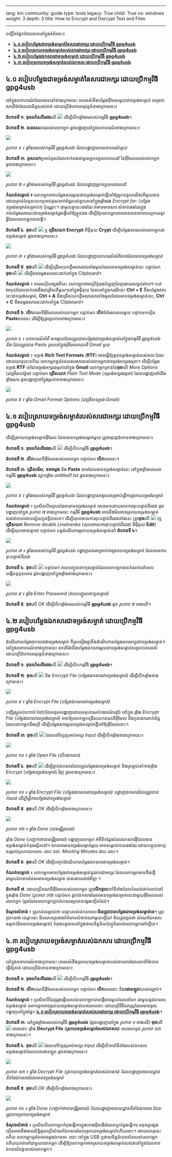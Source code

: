 

---

lang: km
community: guide
type: tools
legacy: True
child: True
os: windows
weight: 3
depth: 3
title: How to Encrypt and Decrypt Text and Files

---

បញ្ជីនៃផ្នែកដែលមាននៅក្នុងទំព័រនេះ៖

- [**៤.០ របៀបបម្លែងជាទម្រង់សម្ងាត់នៃសារជាអក្សរ ដោយប្រើកម្មវិធី gpg4usb**](#4.0)
- [**៤.១ របៀបស្រាយទម្រង់សម្ងាត់របស់សារជាអក្សរ ដោយប្រើកម្មវិធី gpg4usb**](#4.1)
- [**៤.២ របៀបបម្លែងឯកសារជាទម្រង់សម្ងាត់ ដោយប្រើកម្មវិធី gpg4usb**](#4.2)
- [**៤.៣ របៀបស្រាយទម្រង់សម្ងាត់របស់ឯកសារ ដោយប្រើកម្មវិធី gpg4usb**](#4.3)

<a name="4.0"></a>
## ៤.០ របៀបបម្លែងជាទម្រង់សម្ងាត់នៃសារជាអក្សរ ដោយប្រើកម្មវិធី gpg4usb ##

នៅក្នុងឧទាហរណ៍ដែលមាននៅខាងក្រោមនេះ តេរេនស៍នឹងបម្លែងអ៊ីមែលមួយជាទម្រង់សម្ងាត់ សម្រាប់សាលីម៉ាដែលជាមិត្តរបស់គាត់ ដោយប្រើជំហានអនុវត្តន៍ខាងក្រោមនេះ៖

**ជំហានទី ១**. **ចុចរហ័សពីរដង**លើ ![](/sbox/screen/gpg4usb-en-1/03.png) ដើម្បីបើកផ្ទាំងមេរបស់កម្មវិធី **gpg4usb**។

**ជំហានទី ២**. **សរសេរ**សាររបស់លោកអ្នក ដូចបង្ហាញនៅក្នុងឧទាហរណ៍ខាងក្រោមនេះ៖

![](/sbox/screen/gpg4usb-en-1/19.png)

*រូបភាព ១ ៖ ផ្ទាំងមេរបស់កម្មវិធី gpg4usb ដែលបង្ហាញសារឧទាហរណ៍មួយ*

**ជំហានទី ៣**. **គូសយក**ប្រអប់គូសដែលទាក់ទងជាមួយអ្នកទទួលគោលដៅ នៃអ៊ីមែលរបស់លោកអ្នក ដូចខាងក្រោមនេះ៖

![](/sbox/screen/gpg4usb-en-1/20.png)

*រូបភាព ២ ៖ ផ្ទាំងមេរបស់កម្មវិធី gpg4usb ដែលបង្ហាញអ្នកទទួលគោលដៅ*

**កំណត់សម្គាល់ ៖** លោកអ្នកអាចបម្លែងសារមួយជាទម្រង់សម្ងាត់ផ្ញើទៅឱ្យអ្នកទទួលលើសពីមួយបាន  ដោយគ្រាន់តែគូសយកប្រអប់គូសពាក់ព័ន្ធរបស់ពួកគេនៅក្នុងផ្ទាំងរង *Encrypt for:* (*បម្លែងទម្រង់សម្ងាត់សម្រាប់៖*) ប៉ុណ្ណោះ។ ជាមួយគ្នានេះផងដែរ វាអាចមានសារៈសំខាន់ផងដែរ​ក្នុងការបម្លែងសារនេះជាទម្រង់សម្ងាត់រួចផ្ញើទៅឱ្យខ្លួនឯង ដើម្បីឱ្យលោកអ្នកអាចអានបាននាពេលក្រោយនូវអ្វីដែលលោកអ្នកបានផ្ញើ។

**ជំហានទី ៤**. **ចុច**លើ ![](/sbox/screen/gpg4usb-en-1/21.png) ឬ **ជ្រើសយក Encrypt** ពីម៉ឺនុយ **Crypt** ដើម្បីបម្លែងសាររបស់លោកអ្នកជាទម្រង់សម្ងាត់ ដូចខាងក្រោមនេះ៖

![](/sbox/screen/gpg4usb-en-1/22.png)

*រូបភាព ៣ ៖ ផ្ទាំងមេរបស់កម្មវិធី gpg4usb ដែលបង្ហាញឧទាហរណ៍អំពីសារដែលមានទម្រង់សម្ងាត់*

**ជំហានទី ៥**. **ចុច**លើ ![](/sbox/screen/gpg4usb-en-1/23.png) ដើម្បីជ្រើសយកខ្លឹមសារសារទាំងមូលដែលមានទម្រង់សម្ងាត់នេះ បន្ទាប់មក **ចុច**លើ ![](/sbox/screen/gpg4usb-en-1/24.png) ដើម្បីថតចម្លងសារនេះដាក់ទៅក្នុង Clipboard។

**កំណត់សម្គាល់** ៖ តាមរបៀបផ្សេងពីនេះ លោកអ្នកអាចប្រើប៊ូតុងបំព្រួញនៃក្តារវាយអក្សរ(short-cut keys)ដែលទាក់ទងនឹងជម្រើសនីមួយៗនៅក្នុងម៉ឺនុយ ដែលនៅក្នុងករណីនេះ **Ctrl + E** នឹងបម្លែងសារនេះជាទម្រង់សម្ងាត់, **Ctrl + A** នឹងជ្រើសយកខ្លឹមសារសារទាំងមូលដែលមានទម្រង់សម្ងាត់នេះ, **Ctrl + C** នឹងចម្លងសារនេះដាក់ទៅក្នុង Clipboard។

**ជំហានទី ៦**. **បើក**គណនីអ៊ីមែលរបស់លោកអ្នក បន្ទាប់មក **បើក**ទំព័រសារទទេមួយ បន្ទាប់មកទៀត **Paste**សារនេះ ដើម្បីឱ្យដូចរូបភាពខាងក្រោមនេះ៖

![](/sbox/screen/gpg4usb-en-1/25.png)

*រូបភាព ៤ ៖ ឧទាហរណ៍អំពី សារមួយដែលត្រូវបានបម្លែងជាទម្រង់សម្ងាត់នៅក្នុងកម្មវិធី gpg4usb និង ដែលត្រូវបាន Paste ចូលទៅក្នុងអ៊ីមែលគណនី Gmail មួយ*

**កំណត់សម្គាល់** ៖ ទម្រង់ **Rich Text Formats** (**RTF**) អាចធ្វើឱ្យខូចទម្រង់សម្ងាត់របស់សារ ដែលដោយហេតុនេះហើយ លោកអ្នកគួរតែសរសេរសាររបស់លោកអ្នកជាទម្រង់អក្សរធម្មតា។ ដើម្បីបម្លែងទម្រង់ **RTF** ទៅជាទម្រង់អក្សរធម្មតានៅក្នុង **Gmail**  លោកអ្នកគ្រាន់តែ**ចុច**លើ *More Options* (*ជម្រើសបន្ថែម*)  បន្ទាប់មក **ជ្រើសយក**  *Plain Text Mode*  (*ទម្រង់អក្សរធម្មតា*) ដែលបង្ហាញនៅជើងផ្ទាំងសារ ដូចបង្ហាញនៅក្នុងរូបភាពខាងក្រោមនេះ៖

 ![](/sbox/screen/gpg4usb-en-1/26.png)

*រូបភាព ៥ ៖ ផ្ទាំង Gmail Format Options (ជម្រើសទម្រង់ Gmail)*

<a name="4.1"></a>
## ៤.១ របៀបស្រាយទម្រង់សម្ងាត់របស់សារជាអក្សរ ដោយប្រើកម្មវិធី gpg4usb ##

ដើម្បីស្រាយទម្រង់សម្ងាត់អ៊ីមែល ដែលមានទម្រង់សម្ងាត់មួយ ត្រូវអនុវត្តជំហានខាងក្រោមនេះ៖

**ជំហានទី ១**. **ចុចរហ័សពីរដង**លើ ![](/sbox/screen/gpg4usb-en-1/03.png) ដើម្បីបើកកម្មវិធី **gpg4usb**។

**ជំហានទី ២**. **បើក**គណនីអ៊ីមែលរបស់លោកអ្នក បន្ទាប់មក **បើក**សារនេះ។

**ជំហានទី ៣**. **ជ្រើសរើស**, **ថតចម្លង** និង **Paste** សារដែលមានទម្រង់សម្ងាត់នេះ ទៅក្នុងផ្ទាំងមេរបស់កម្មវិធី **gpg4usb** ស្លាកផ្ទាំង *untitled1.txt* ដូចខាងក្រោមនេះ៖

![](/sbox/screen/gpg4usb-en-1/27.png)

*រូបភាព ៦ ៖ ផ្ទាំងមេរបស់កម្មវិធី gpg4usb ដែលបង្ហាញសារមួយសម្រាប់ធ្វើការស្រាយទម្រង់សម្ងាត់*

**កំណត់សម្គាល់** ៖ ប្រសិនបើអត្ថបទដែលមានទម្រង់សម្ងាត់ លេចមកដោយមានការចុះបន្ទាត់ពីរដង ដូចបង្ហាញនៅក្នុង *រូបភាព ៧* ខាងក្រោមនេះ  កម្មវិធី **gpg4usb** អាចនឹងមិនអាចស្រាយទម្រង់សម្ងាត់របស់វាបានដោយស្វ័យប្រវត្តិបានទេ។ ដើម្បីលុបចោលការចុះបន្ទាត់ពីរដងទាំងនេះ  ត្រូវ**ចុច**លើ ![](/sbox/screen/gpg4usb-en-1/27b.png) (ឬ **ជ្រើសយក** *Remove double Linebreaks* (*លុបចោលការចុះបន្ទាត់ពីរដង*) ពីម៉ឺនុយ **Edit**) ដើម្បីលុបចោលពួកវា បន្ទាប់មក បន្តដំណើរការស្រាយទម្រង់សម្ងាត់នៅ **ជំហានទី ៤**។

![](/sbox/screen/gpg4usb-en-1/28.png)

*រូបភាព ៧ ៖ ផ្ទាំងមេរបស់កម្មវិធី gpg4usb បង្ហាញសារសម្រាប់ការស្រាយទម្រង់សម្ងាត់ ដែលមានការចុះបន្ទាត់ពីរដង*

**ជំហានទី ៤**. **ចុច**លើ ![](/sbox/screen/gpg4usb-en-1/29.png) បន្ទាប់មក វាយបញ្ចូលពាក្យសម្ងាត់ដែលលោកអ្នកបានកំណត់នៅពេលបង្កើតគូកូនសោរ ដូចបង្ហាញនៅក្នុងផ្ទាំងខាងក្រោមនេះ៖

![](/sbox/screen/gpg4usb-en-1/30.png)

*រូបភាព ៨ ៖ ផ្ទាំង Enter Password (វាយបញ្ចូលពាក្យសម្ងាត់)*

**ជំហានទី ៥**. **ចុច**លើ *OK* ដើម្បីបើកផ្ទាំងមេរបស់កម្មវិធី **gpg4usb** ដូច *រូបភាព ២* ខាងលើ។

<a name="4.2"></a>
## ៤.២ របៀបបម្លែងឯកសារជាទម្រង់សម្ងាត់ ដោយប្រើកម្មវិធី gpg4usb ##

ដំណើរការបម្លែងឯកសារជាទម្រង់សម្ងាត់ គឺស្រដៀងគ្នានឹងដំណើរការបម្លែងសារអក្សរជាទម្រង់សម្ងាត់។ នៅក្នុងឧទាហរណ៍ខាងក្រោមនេះ សាលីម៉ានឹងបម្លែងឯកសារមួយជាទម្រង់សម្ងាត់សម្រាប់តេរេនស៍ ដោយប្រើជំហានអនុវត្តន៍ខាងក្រោមនេះ៖

**ជំហានទី ១**. **ចុចរហ័សពីរដង**លើ ![](/sbox/screen/gpg4usb-en-1/03.png) ដើម្បីបើកកម្មវិធី **gpg4usb**។

**ជំហានទី ២**. **ចុច**លើ ![](/sbox/screen/gpg4usb-en-1/31.png) និង *Encrypt File* (*បម្លែងឯកសារជាទម្រង់សម្ងាត់*) ដើម្បីបើកផ្ទាំងខាងក្រោមនេះ៖

![](/sbox/screen/gpg4usb-en-1/32.png)

*រូបភាព ៩ ៖ ផ្ទាំង Encrypt File (បម្លែងឯកសារជាទម្រង់សម្ងាត់)*

បញ្ជីស្ក្រូល(scroll list)(ដែលគូសបង្ហាញដោយចតុកោណកែងពណ៌ខ្មៅ) នៅក្នុង ផ្ទាំង *Encrypt File* (*បម្លែងឯកសារទម្រង់សម្ងាត់*) អាចឱ្យលោកអ្នកជ្រើសយកគណនីអ៊ីមែល  និងកូនសោរពាក់ព័ន្ធដែលលោកអ្នកនឹងប្រើ ដើម្បីបម្លែងសារមួយទម្រង់សម្ងាត់ផ្ញើទៅឱ្យអ៊ីមែលនោះ។

**ជំហានទី ៣**. **ចុច**លើ ![](/sbox/screen/gpg4usb-en-1/33.png) ដែលនៅក្បែរប្រអប់អក្សរ *Input* ដើម្បីបើកផ្ទាំងខាងក្រោមនេះ៖

![](/sbox/screen/gpg4usb-en-1/34.png)

*រូបភាព ១០ ៖ ផ្ទាំង Open File (បើកឯកសារ)*

**ជំហានទី ៤**. **ចុច**លើ ![](/sbox/screen/gpg4usb-en-1/35.png) ដើម្បីភ្ជាប់ឯកសារដែលត្រូវបម្លែងជាទម្រង់សម្ងាត់ និងត្រឡប់ទៅកាន់ផ្ទាំង *Encrypt* (*បម្លែងទម្រង់សម្ងាត់*) វិញ ដូចខាងក្រោមនេះ៖

![](/sbox/screen/gpg4usb-en-1/36.png)

*រូបភាព ១១ ៖ ផ្ទាំង Encrypt File (បម្លែងឯកសារជាទម្រង់សម្ងាត់) បង្ហាញឯកសារដែលត្រូវបានកំណត់ ដើម្បីធ្វើការបម្លែងជាទម្រង់សម្ងាត់*

**ជំហានទី ៥**. **ចុច**លើ *OK* ដើម្បីបើកផ្ទាំងខាងក្រោមនេះ៖

![](/sbox/screen/gpg4usb-en-1/38.png)

*រូបភាព ១២ ៖ ផ្ទាំង Done (បានធ្វើរួចរាល់)*

ផ្ទាំង *Done* (*បញ្ជាក់ថាបានធ្វើរួចរាល់*) បង្ហាញលោកអ្នក អំពីទីកន្លែងដែលឯកសារថ្មីដែលមានទម្រង់សម្ងាត់កំពុងស្ថិតនៅ។ ឯកសារមានទម្រង់សម្ងាត់មួយ អាចសម្គាល់បានផងដែរ ដោយកន្ទុយពាក្យសម្គាល់ប្រភេទឯកសារ *.asc* ឧទា. *Meeting Minutes.doc.asc*។ 

**ជំហានទី ៦**. **ចុច**លើ *OK* ដើម្បីបញ្ចប់ដំណើរការបម្លែងឯកសារជាទម្រង់សម្ងាត់។

**កំណត់សម្គាល់** ៖ លោកអ្នកអាចបម្លែងជាទម្រង់សម្ងាត់នូវសារជាអក្សរ ដែលលោកអ្នកអាចនឹងផ្ញើជាមួយឯកសារដែលមានទម្រង់សម្ងាត់ បានដោយដាច់ពីគ្នា ។

**ជំហានទី ៧**. ដោយប្រើគណនីអ៊ីមែលរបស់លោកអ្នក  ត្រូវ**បើកចូល**ទៅទីតាំងដែលកំណត់ជាក់លាក់នៅក្នុងផ្ទាំង *Done* (*រូបភាព ១២*) បន្ទាប់មក ភ្ជាប់ឯកសារដែលមានទម្រង់សម្ងាត់នេះជាមួយអ៊ីមែលរបស់លោកអ្នក (ដូចដែលលោកអ្នកភ្ជាប់ឯកសារប្រភេទផ្សេងទៀតដែរ)។

**ចំណុចសំខាន់** ៖ ត្រូវកត់សម្គាល់ថា ឈ្មោះរបស់ឯកសារនេះ**មិនត្រូវបានបម្លែងជាទម្រង់សម្ងាត់ទេ**។ ត្រូវប្រាកដថា ឈ្មោះនេះ មិនលាតត្រដាងព័ត៌មានសំខាន់ណាមួយឡើយ! មិនត្រូវភ្លេចថា សំណៅឯកសារធម្មតា(មិនមានទម្រង់សម្ងាត់) កំពុងបន្តមាននៅក្នុងថាសទិន្នន័យកុំព្យូទ័ររបស់លោកអ្នកនៅឡើយ។

<a name="4.3"></a>
## ៤.៣ របៀបស្រាយទម្រង់សម្ងាត់របស់ឯកសារ ដោយប្រើកម្មវិធី gpg4usb ##

នៅក្នុងឧទាហរណ៍ខាងក្រោមនេះ តេរេនស៍នឹងស្រាយទម្រង់សម្ងាត់របស់ឯកសារដែលសាលីម៉ាបានផ្ញើឱ្យគាត់ ដោយប្រើជំហានខាងក្រោមនេះ៖

**ជំហានទី ១**. **ចុចរហ័សពីរដង**លើ ![](/sbox/screen/gpg4usb-en-1/03.png) ដើម្បីបើកកម្មវិធី **gpg4usb**។

**ជំហានទី ២**. **បើក**គណនីអ៊ីមែលរបស់លោកអ្នក បន្ទាប់មក **បើក**សារនោះ និង**ដោនឡូត**ឯកសារភ្ជាប់។

**កំណត់សម្គាល់** ៖ ប្រសិនបើដៃគូឆ្លងឆ្លើយរបស់លោកអ្នកបានផ្ញើសារមួយដែលនាំមក ជាមួយនូវឯកសារទម្រង់សម្ងាត់ លោកអ្នកអាចស្រាយទម្រង់សម្ងាត់របស់សារនោះ ដោយប្រើវិធីសាស្ត្រដែលមានគូសបង្ហាញនៅក្នុងផ្នែក [**៤.១ របៀបស្រាយទម្រង់សម្ងាត់របស់សារជាអក្សរ ដោយប្រើកម្មវិធី gpg4usb**](/km/gpg4usb-encryptdecrypt#4.1)។

**ជំហានទី ៣**. នៅក្នុងផ្ទាំងមេរបស់កម្មវិធី **gpg4usb** (ដូចបង្ហាញនៅក្នុង *រូបភាព ១* ខាងលើ)  **ចុច**លើ ![](/sbox/screen/gpg4usb-en-1/31.png)  ពេលនោះ ផ្ទាំង **Decrypt File** (**ស្រាយទម្រង់សម្ងាត់របស់ឯកសារ**) លេចមកដូច *រូបភាព ១៣* ខាងក្រោមនេះ។  

**ជំហានទី ៤**. **ចុច**លើ ![](/sbox/screen/gpg4usb-en-1/33.png) ដែលនៅក្បែរប្រអប់អក្សរ *Input* ដើម្បីបើកទៅទីតាំងរបស់ឯកសារទម្រង់សម្ងាត់ដែលបានដោនឡូត ដូចខាងក្រោមនេះ៖

![](/sbox/screen/gpg4usb-en-1/37.png) 

*រូបភាព ១៣ ៖ ផ្ទាំង Decrypt File (ស្រាយទម្រង់សម្ងាត់របស់ឯកសារ) ដែលបង្ហាញអាសយដ្ឋានទីតាំងឯកសារដែលមានទម្រង់សម្ងាត់*

**ជំហានទី ៥**. **ចុច**លើ *OK* ដើម្បីបើកផ្ទាំងខាងក្រោមនេះ៖

![](/sbox/screen/gpg4usb-en-1/39.png) 

*រូបភាព ១៤ ៖ ផ្ទាំង Done (បញ្ជាក់ថាបានធ្វើរួចរាល់) ដែលបង្ហាញអាសយដ្ឋានទីតាំងឯកសារ ដែលត្រូវបានស្រាយទម្រង់សម្ងាត់*

**ចំណុចសំខាន់** ៖ ប្រសិនបើលោកអ្នកកំពុងធ្វើការក្នុងហាងអ៊ីនធើរណែតឬកន្លែងធ្វើការ  មនុស្សផ្សេងទៀតអាចនឹងមានសិទ្ធិចូលប្រើសំណៅឯកសារដែលស្រាយទម្រង់សម្ងាត់ហើយនោះ។ ដោយហេតុនេះហើយ លោកអ្នកគួរតែថតចម្លងឯកសារ *.asc* ទៅក្នុង USB ឬថាសទិន្នន័យចល័តរបស់លោកអ្នក ហើយយកវាទៅជាមួយលោកអ្នក ដើម្បីឱ្យលោកអ្នកអាចស្រាយទម្រង់សម្ងាត់របស់វានៅក្នុងដែនភាពឯកជននៃផ្ទះរបស់លោកអ្នក។


